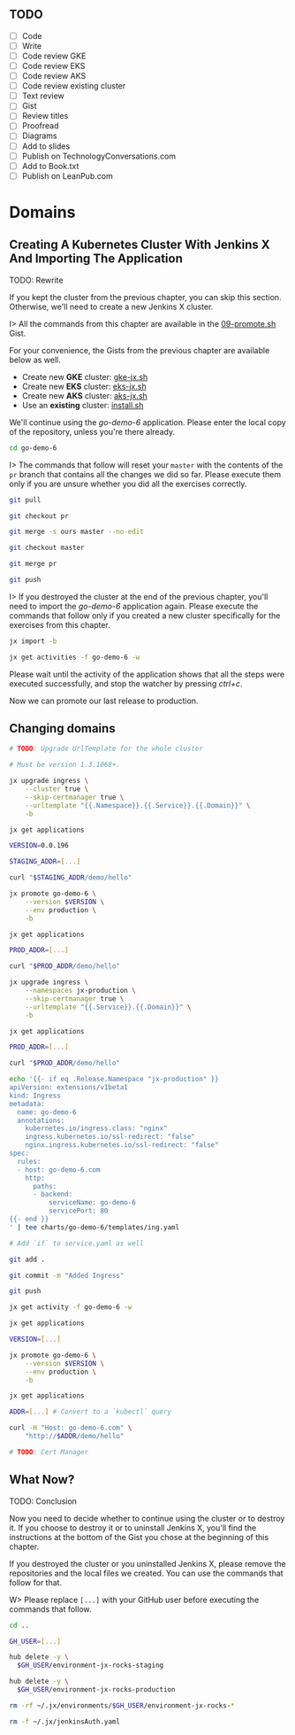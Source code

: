 ## TODO

- [ ] Code
- [ ] Write
- [ ] Code review GKE
- [ ] Code review EKS
- [ ] Code review AKS
- [ ] Code review existing cluster
- [ ] Text review
- [ ] Gist
- [ ] Review titles
- [ ] Proofread
- [ ] Diagrams
- [ ] Add to slides
- [ ] Publish on TechnologyConversations.com
- [ ] Add to Book.txt
- [ ] Publish on LeanPub.com

# Domains

## Creating A Kubernetes Cluster With Jenkins X And Importing The Application

TODO: Rewrite

If you kept the cluster from the previous chapter, you can skip this section. Otherwise, we'll need to create a new Jenkins X cluster.

I> All the commands from this chapter are available in the [09-promote.sh](https://gist.github.com/345da6a87564078b84d30eccfd3037c9) Gist.

For your convenience, the Gists from the previous chapter are available below as well.

* Create new **GKE** cluster: [gke-jx.sh](https://gist.github.com/86e10c8771582c4b6a5249e9c513cd18)
* Create new **EKS** cluster: [eks-jx.sh](https://gist.github.com/dfaf2b91819c0618faf030e6ac536eac)
* Create new **AKS** cluster: [aks-jx.sh](https://gist.github.com/6e01717c398a5d034ebe05b195514060)
* Use an **existing** cluster: [install.sh](https://gist.github.com/3dd5592dc5d582ceeb68fb3c1cc59233)

We'll continue using the *go-demo-6* application. Please enter the local copy of the repository, unless you're there already.

```bash
cd go-demo-6
```

I> The commands that follow will reset your `master` with the contents of the `pr` branch that contains all the changes we did so far. Please execute them only if you are unsure whether you did all the exercises correctly.

```bash
git pull

git checkout pr

git merge -s ours master --no-edit

git checkout master

git merge pr

git push
```

I> If you destroyed the cluster at the end of the previous chapter, you'll need to import the *go-demo-6* application again. Please execute the commands that follow only if you created a new cluster specifically for the exercises from this chapter.

```bash
jx import -b

jx get activities -f go-demo-6 -w
```

Please wait until the activity of the application shows that all the steps were executed successfully, and stop the watcher by pressing *ctrl+c*.

Now we can promote our last release to production.

## Changing domains

```bash
# TODO: Upgrade UrlTemplate for the whole cluster

# Must be version 1.3.1068+.

jx upgrade ingress \
    --cluster true \
    --skip-certmanager true \
    --urltemplate "{{.Namespace}}.{{.Service}}.{{.Domain}}" \
    -b

jx get applications

VERSION=0.0.196

STAGING_ADDR=[...]

curl "$STAGING_ADDR/demo/hello"

jx promote go-demo-6 \
    --version $VERSION \
    --env production \
    -b

jx get applications

PROD_ADDR=[...]

curl "$PROD_ADDR/demo/hello"

jx upgrade ingress \
    --namespaces jx-production \
    --skip-certmanager true \
    --urltemplate "{{.Service}}.{{.Domain}}" \
    -b

jx get applications

PROD_ADDR=[...]

curl "$PROD_ADDR/demo/hello"

echo '{{- if eq .Release.Namespace "jx-production" }}
apiVersion: extensions/v1beta1
kind: Ingress
metadata:
  name: go-demo-6
  annotations:
    kubernetes.io/ingress.class: "nginx"
    ingress.kubernetes.io/ssl-redirect: "false"
    nginx.ingress.kubernetes.io/ssl-redirect: "false"
spec:
  rules:
  - host: go-demo-6.com
    http:
      paths:
      - backend:
          serviceName: go-demo-6
          servicePort: 80
{{- end }}
' | tee charts/go-demo-6/templates/ing.yaml

# Add `if` to service.yaml as well

git add .

git commit -m "Added Ingress"

git push

jx get activity -f go-demo-6 -w

jx get applications

VERSION=[...]

jx promote go-demo-6 \
    --version $VERSION \
    --env production \
    -b

jx get applications

ADDR=[...] # Convert to a `kubectl` query

curl -H "Host: go-demo-6.com" \
    "http://$ADDR/demo/hello"

# TODO: Cert Manager
```

## What Now?

TODO: Conclusion

Now you need to decide whether to continue using the cluster or to destroy it. If you choose to destroy it or to uninstall Jenkins X, you'll find the instructions at the bottom of the Gist you chose at the beginning of this chapter.

If you destroyed the cluster or you uninstalled Jenkins X, please remove the repositories and the local files we created. You can use the commands that follow for that.

W> Please replace `[...]` with your GitHub user before executing the commands that follow.

```bash
cd ..

GH_USER=[...]

hub delete -y \
  $GH_USER/environment-jx-rocks-staging

hub delete -y \
  $GH_USER/environment-jx-rocks-production

rm -rf ~/.jx/environments/$GH_USER/environment-jx-rocks-*

rm -f ~/.jx/jenkinsAuth.yaml
```
